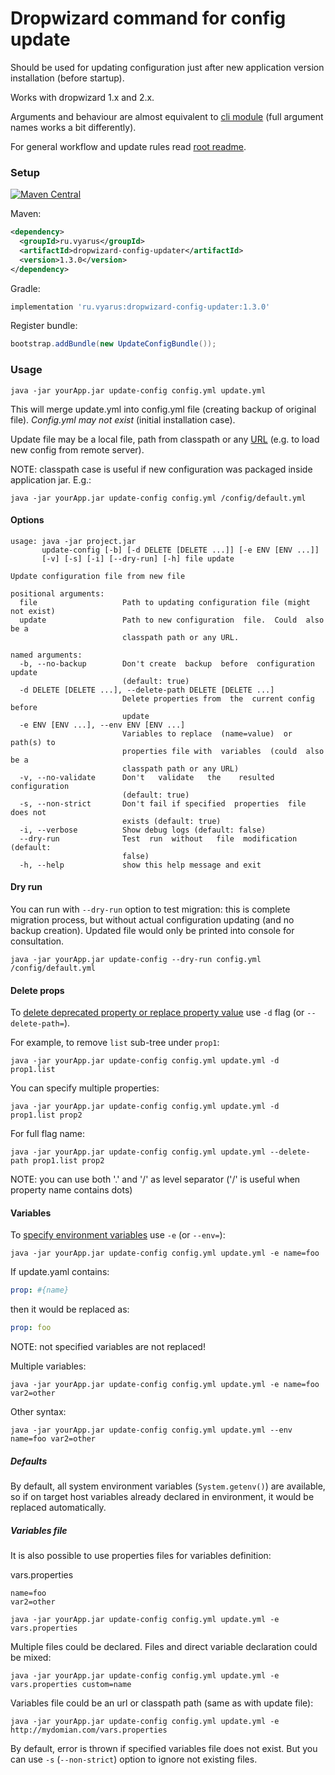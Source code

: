 # Dropwizard command for config update

Should be used for updating configuration just after new application version installation
(before startup).

Works with dropwizard 1.x and 2.x.

Arguments and behaviour are almost equivalent to [cli module](../yaml-config-updater-cli)
(full argument names works a bit differently). 

For general workflow and update rules read [root readme](../../../).

### Setup

[![Maven Central](https://img.shields.io/maven-central/v/ru.vyarus/dropwizard-config-updater.svg?style=flat)](https://maven-badges.herokuapp.com/maven-central/ru.vyarus/dropwizard-config-updater)

Maven:

```xml
<dependency>
  <groupId>ru.vyarus</groupId>
  <artifactId>dropwizard-config-updater</artifactId>
  <version>1.3.0</version>
</dependency>
```

Gradle:

```groovy
implementation 'ru.vyarus:dropwizard-config-updater:1.3.0'
```


Register bundle:

```java
bootstrap.addBundle(new UpdateConfigBundle());
```

### Usage

```
java -jar yourApp.jar update-config config.yml update.yml
```

This will merge update.yml into config.yml file (creating backup of original file).
*Config.yml may not exist* (initial installation case).

Update file may be a local file, path from classpath or any [URL](https://docs.oracle.com/javase/7/docs/api/java/net/URL.html)
(e.g. to load new config from remote server).

NOTE: classpath case is useful if new configuration was packaged inside application jar. E.g.:

```
java -jar yourApp.jar update-config config.yml /config/default.yml
```

#### Options

```
usage: java -jar project.jar
       update-config [-b] [-d DELETE [DELETE ...]] [-e ENV [ENV ...]]
       [-v] [-s] [-i] [--dry-run] [-h] file update

Update configuration file from new file

positional arguments:
  file                   Path to updating configuration file (might not exist)
  update                 Path to new configuration  file.  Could  also be a
                         classpath path or any URL.

named arguments:
  -b, --no-backup        Don't create  backup  before  configuration update
                         (default: true)
  -d DELETE [DELETE ...], --delete-path DELETE [DELETE ...]
                         Delete properties from  the  current config before
                         update
  -e ENV [ENV ...], --env ENV [ENV ...]
                         Variables to replace  (name=value)  or  path(s) to
                         properties file with  variables  (could  also be a
                         classpath path or any URL)
  -v, --no-validate      Don't   validate   the    resulted   configuration
                         (default: true)
  -s, --non-strict       Don't fail if specified  properties  file does not
                         exists (default: true)
  -i, --verbose          Show debug logs (default: false)
  --dry-run              Test  run  without   file  modification  (default:
                         false)
  -h, --help             show this help message and exit
```

#### Dry run

You can run with `--dry-run` option to test migration: this is complete migration process, but
without actual configuration updating (and no backup creation). Updated file would only be printed into console
for consultation.  

```
java -jar yourApp.jar update-config --dry-run config.yml /config/default.yml
```

#### Delete props

To [delete deprecated property or replace property value](../yaml-config-updater#delete-props)
use `-d` flag (or `--delete-path=`).

For example, to remove `list` sub-tree under `prop1`:

```
java -jar yourApp.jar update-config config.yml update.yml -d prop1.list
```

You can specify multiple properties:

```
java -jar yourApp.jar update-config config.yml update.yml -d prop1.list prop2
```

For full flag name:

```
java -jar yourApp.jar update-config config.yml update.yml --delete-path prop1.list prop2
```

NOTE: you can use both '.' and '/' as level separator ('/' is useful when property name contains dots)

#### Variables

To [specify environment variables](../yaml-config-updater#env-vars) use `-e` (or `--env=`):

```
java -jar yourApp.jar update-config config.yml update.yml -e name=foo
```

If update.yaml contains:

```yaml
prop: #{name}
```

then it would be replaced as:

```yaml
prop: foo
```

NOTE: not specified variables are not replaced!

Multiple variables:

```
java -jar yourApp.jar update-config config.yml update.yml -e name=foo var2=other
```

Other syntax:

```
java -jar yourApp.jar update-config config.yml update.yml --env name=foo var2=other
```

##### Defaults

By default, all system environment variables (`System.getenv()`) are available,
so if on target host variables already declared in environment, it would be replaced automatically.

##### Variables file

It is also possible to use properties files for variables definition:

vars.properties

```properties
name=foo
var2=other
```

```
java -jar yourApp.jar update-config config.yml update.yml -e vars.properties
```

Multiple files could be declared. Files and direct variable declaration could be mixed:

```
java -jar yourApp.jar update-config config.yml update.yml -e vars.properties custom=name
```

Variables file could be an url or classpath path (same as with update file):

```
java -jar yourApp.jar update-config config.yml update.yml -e http://mydomian.com/vars.properties
```

By default, error is thrown if specified variables file does not exist.
But you can use `-s` (`--non-strict`) option to ignore not existing files.